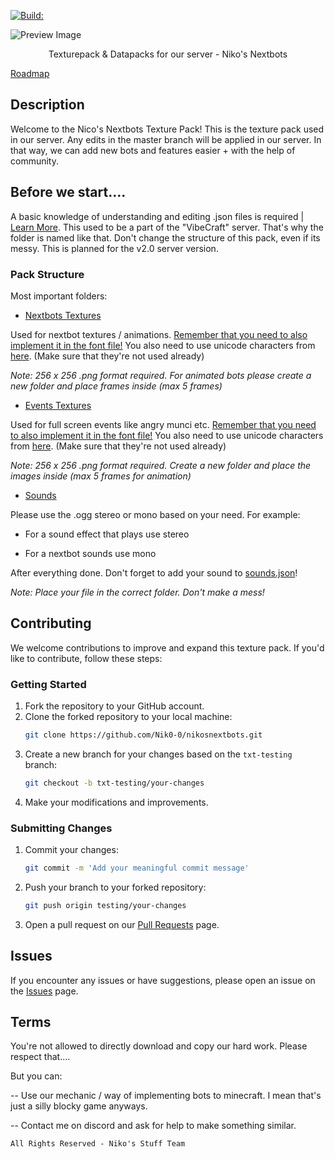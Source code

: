 [![Build:](https://github.com/Nikos-Stuff/nikosnextbots/actions/workflows/build_packs.yml/badge.svg?branch=main)](https://github.com/Nikos-Stuff/nikosnextbots/actions/workflows/build_packs.yml)

![Preview Image](https://cdn.discordapp.com/attachments/1079841488365686854/1186730327264198666/n_maintitle.png?ex=65a6c4be&is=65944fbe&hm=2ae5af54dcc94b1d1ca449d9eb3d9e784bcc2cdad42666ce182228c3bccbdb79&)
<p align="center">Texturepack & Datapacks for our server - Niko's Nextbots</p>


[Roadmap](https://github.com/users/Nik0-0/projects/1/views/1)

## Description

Welcome to the Nico's Nextbots Texture Pack! This is the texture pack used in our server. Any edits in the master branch will be applied in our server. In that way, we can add new bots and features easier + with the help of community.

## Before we start....

A basic knowledge of understanding and editing .json files is required | [Learn More](https://minecraft.wiki/w/Font).
This used to be a part of the "VibeCraft" server. That's why the folder is named like that. Don't change the structure of this pack, even if its messy. This is planned for the v2.0 server version.

### Pack Structure
Most important folders:

- [Nextbots Textures](https://github.com/Nikos-Stuff/nikosnextbots/tree/main/main/assets/vibecraft/textures/nextbots)

Used for nextbot textures / animations. [Remember that you need to also implement it in the font file!](https://github.com/Nikos-Stuff/nikosnextbots/blob/main/main/assets/minecraft/font/default.json)
You also need to use unicode characters from [here](https://unicode.bayashi.net/?page=1900). (Make sure that they're not used already)

*Note: 256 x 256 .png format required. For animated bots please create a new folder and place frames inside (max 5 frames)*

- [Events Textures](https://github.com/Nikos-Stuff/nikosnextbots/tree/main/main/assets/vibecraft/textures/events)
 
Used for full screen events like angry munci etc.
[Remember that you need to also implement it in the font file!](https://github.com/Nikos-Stuff/nikosnextbots/blob/main/main/assets/minecraft/font/default.json)
You also need to use unicode characters from [here](https://unicode.bayashi.net/?page=1900). (Make sure that they're not used already)

*Note: 256 x 256 .png format required. Create a new folder and place the images inside (max 5 frames for animation)*

- [Sounds](https://github.com/Nikos-Stuff/nikosnextbots/tree/main/main/assets/vibecraft/sounds)

Please use the .ogg stereo or mono based on your need. For example:

- For a sound effect that plays use stereo

- For a nextbot sounds use mono

After everything done. Don't forget to add your sound to [sounds.json](https://github.com/Nikos-Stuff/nikosnextbots/blob/main/main/assets/vibecraft/sounds.json)!

*Note: Place your file in the correct folder. Don't make a mess!*

## Contributing

We welcome contributions to improve and expand this texture pack. If you'd like to contribute, follow these steps:

### Getting Started 
1. Fork the repository to your GitHub account.
2. Clone the forked repository to your local machine:
   ```sh
   git clone https://github.com/Nik0-0/nikosnextbots.git
   ```
4. Create a new branch for your changes based on the `txt-testing` branch:
   ```sh
   git checkout -b txt-testing/your-changes
   ```
6. Make your modifications and improvements.

### Submitting Changes 
1. Commit your changes:
   ```sh
   git commit -m 'Add your meaningful commit message'
   ```
5. Push your branch to your forked repository:
   ```sh
   git push origin testing/your-changes
   ```
8. Open a pull request on our [Pull Requests](https://github.com/Nikos-Stuff/nikosnextbots/pulls) page.

## Issues

If you encounter any issues or have suggestions, please open an issue on the [Issues](https://github.com/Nikos-Stuff/nikosnextbots/issues) page.




## Terms

You're not allowed to directly download and copy our hard work. Please respect that....

But you can:

-- Use our mechanic / way of implementing bots to minecraft. I mean that's just a silly blocky game anyways. 

-- Contact me on discord and ask for help to make something similar.

    All Rights Reserved - Niko's Stuff Team
